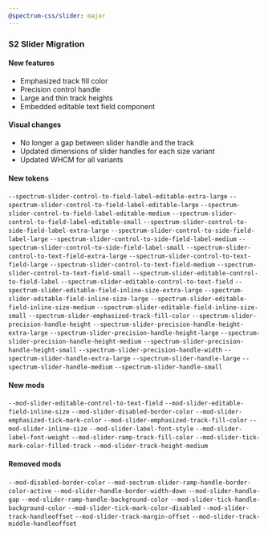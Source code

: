 ```yaml
---
@spectrum-css/slider: major
---
```


### S2 Slider Migration

#### New features

- Emphasized track fill color
- Precision control handle
- Large and thin track heights
- Embedded editable text field component

#### Visual changes

- No longer a gap between slider handle and the track
- Updated dimensions of slider handles for each size variant
- Updated WHCM for all variants


#### New tokens

`--spectrum-slider-control-to-field-label-editable-extra-large`
`--spectrum-slider-control-to-field-label-editable-large`
`--spectrum-slider-control-to-field-label-editable-medium`
`--spectrum-slider-control-to-field-label-editable-small`
`--spectrum-slider-control-to-side-field-label-extra-large`
`--spectrum-slider-control-to-side-field-label-large`
`--spectrum-slider-control-to-side-field-label-medium`
`--spectrum-slider-control-to-side-field-label-small`
`--spectrum-slider-control-to-text-field-extra-large`
`--spectrum-slider-control-to-text-field-large`
`--spectrum-slider-control-to-text-field-medium`
`--spectrum-slider-control-to-text-field-small`
`--spectrum-slider-editable-control-to-field-label`
`--spectrum-slider-editable-control-to-text-field`
`--spectrum-slider-editable-field-inline-size-extra-large`
`--spectrum-slider-editable-field-inline-size-large`
`--spectrum-slider-editable-field-inline-size-medium`
`--spectrum-slider-editable-field-inline-size-small`
`--spectrum-slider-emphasized-track-fill-color`
`--spectrum-slider-precision-handle-height`
`--spectrum-slider-precision-handle-height-extra-large`
`--spectrum-slider-precision-handle-height-large`
`--spectrum-slider-precision-handle-height-medium`
`--spectrum-slider-precision-handle-height-small`
`--spectrum-slider-precision-handle-width`
`--spectrum-slider-handle-extra-large`
`--spectrum-slider-handle-large`
`--spectrum-slider-handle-medium`
`--spectrum-slider-handle-small`

#### New mods

`--mod-slider-editable-control-to-text-field`
`--mod-slider-editable-field-inline-size`
`--mod-slider-disabled-border-color`
`--mod-slider-emphasized-tick-mark-color`
`--mod-slider-emphasized-track-fill-color`
`--mod-slider-inline-size`
`--mod-slider-label-font-style`
`--mod-slider-label-font-weight`
`--mod-slider-ramp-track-fill-color`
`--mod-slider-tick-mark-color-filled-track`
`--mod-slider-track-height-medium`

#### Removed mods

`--mod-disabled-border-color`
`--mod-sectrum-slider-ramp-handle-border-color-active`
`--mod-slider-handle-border-width-down`
`--mod-slider-handle-gap`
`--mod-slider-ramp-handle-background-color`
`--mod-slider-tick-handle-background-color`
`--mod-slider-tick-mark-color-disabled`
`--mod-slider-track-handleoffset`
`--mod-slider-track-margin-offset`
`--mod-slider-track-middle-handleoffset`
